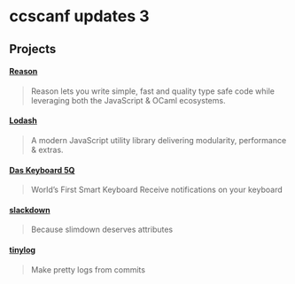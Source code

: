 # ccscanf updates 3

## Projects

#### [Reason](https://reasonml.github.io/docs/en/what-and-why)
> Reason lets you write simple, fast and quality type safe code while leveraging both the JavaScript &amp; OCaml ecosystems.

#### [Lodash](https://lodash.com)

> A modern JavaScript utility library delivering modularity, performance & extras.

#### [Das Keyboard 5Q](https://www.daskeyboard.com/p/5q-cloud-connected-rgb-mechanical-keyboard/)

> World’s First Smart Keyboard
> Receive notifications on your keyboard 

#### [slackdown](https://github.com/Mobilpadde/slackdown)

> Because slimdown deserves attributes

#### [tinylog](https://github.com/Mobilpadde/tinylog)

> Make pretty logs from commits
